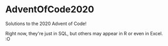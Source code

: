 # AdventOfCode2020
Solutions to the 2020 Advent of Code!

Right now, they're just in SQL, but others may appear in R or even in Excel. :O
